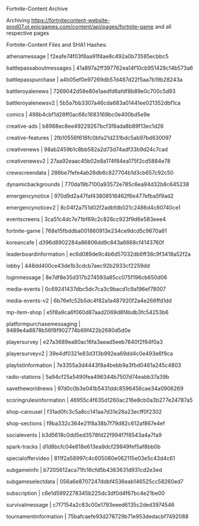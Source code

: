 Fortnite-Content Archive

Archiving https://fortnitecontent-website-prod07.ol.epicgames.com/content/api/pages/fortnite-game and all respective pages

Fortnite-Content Files and SHA1 Hashes:

athenamessage | f2eafe74f03f8aa91f4ae8c492a0b73585ecbbc5

battlepassaboutmessages | 41a897a2ff397762ea14f10cb951428c14b573a6

battlepasspurchase | a4b05ef0e97269db57d487d22f5aa7b19b28243a

battleroyalenews | 7269042d58e80e1aedfd6afdf8b89e0c700c5d93

battleroyalenewsv2 | 5b5a7bb3307a46cda683a01441ee021352dbf1ca

comics | 498b4cbf1d28ff0ac66c1683169bc0e400bd5e9e

creative-ads | b8988ec8ee49229267bcf3f8ada8b89f13ec1d26

creative-features | 2fb10556f616fc0bfa21d231bdc5ab97bd630097

creativenews | 98ab2459b1c8bb582a2d73d74adf33b9d24c7cad

creativenewsv2 | 27aa92eaac45b02e8a174f84ea175f2cd5884e78

crewscreendata | 286be7fefe4ab26db6c827704b1d3cb657c92c50

dynamicbackgrounds | 770da19b7100a93572e785c6ea94d32b8c645238

emergencynotice | 970d9d2a47faf43808516462f6e477efba5f9ad2

emergencynoticev2 | 8c04f2a751d02f2adbfdb021c2486d4c80740ce1

eventscreens | 3ca51c4dc7e71bf69c2c826cc923f9d6e583eee4

fortnite-game | 768e15fbddba001860913e234ce9dcd5c9670a81

koreancafe | d396d8902284a86806dd9c843a6668cf4143760f

leaderboardinformation | ec6d089de9c4b6d57032db6ff38c9f3418a52f2a

lobby | 448dd400ce43de1b3cdcb7aec92b2933cf2259dd

loginmessage | 8e7df8e35d317b274593a85cc075f196cb650d06

media-events | 0c69241437dbc5dc7ca3c9bacd1c9a196ef78007

media-events-v2 | 6b76efc52b5dc4f82a1a487920f2a4e266ffd1dd

mp-item-shop | e5f8a9ca6f060d87aad2069d8f4bdb3fc54253b6

platformpurchasemessaging | 9489e4a8878b56f8f902774b69f422b2680d5d0e

playersurvey | e27a3689ea80ac16fa3aead5eeb7840f2f64f0a3

playersurveyv2 | 39e4df0321e83d313b992ea69dd4c0e493e6f9ca

playlistinformation | 7e3355a3d4443f8a4bebb9a3fbd0461a245c4803

radio-stations | 5a94cf25a5490fea496344b7507d74eabb37a39b

savetheworldnews | 97d0c0b3e041b5431ddc8596456cae34a0906269

scoringrulesinformation | 46955c4f635d1260ac216e8cb0a3b277e24787a5

shop-carousel | f31ad0fc3c5a8cc141aa7d31e28a23ecff0f2302

shop-sections | f9ba332c364e21f8a38b7f79d82c612af867e4ef

socialevents | b3d5618c0dd5ed3578fd22f994f7f8543a4a7fa9

spark-tracks | d1d8bcfc04e618e613ea9dcf29849fef5af8bb0b

specialoffervideo | 811f2a58997c4c605080e062115e03e5c43d4c61

subgameinfo | b7205612aca71fc16cfd5b4363631d931cd2e3ed

subgameselectdata | 056a6e8707247ddbf4536eab146525cc58260ed7

subscription | c6e1d5992278345b225dc3df0d4f67bc4e21be00

survivalmessage | c7f7154a2c83c00e1793eeed6135c2ded3974546

tournamentinformation | 75bafcaefe93d278729b71e953dedacbf7492088

